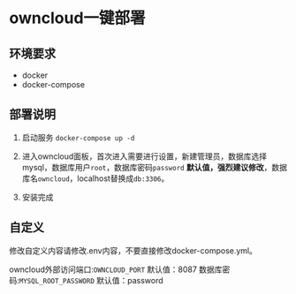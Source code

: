 # owncloud一键部署
## 环境要求
- docker
- docker-compose

## 部署说明
1. 启动服务
```docker-compose up -d```

2. 进入owncloud面板，首次进入需要进行设置，新建管理员，数据库选择mysql，数据库用户`root`，数据库密码`password` **默认值，强烈建议修改**，数据库名`owncloud`，localhost替换成`db:3306`。

3. 安装完成

## 自定义
修改自定义内容请修改.env内容，不要直接修改docker-compose.yml。

owncloud外部访问端口:`OWNCLOUD_PORT` 默认值：8087
数据库密码:`MYSQL_ROOT_PASSWORD` 默认值：password
